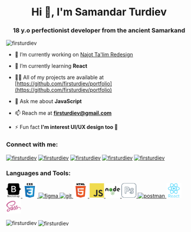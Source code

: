 <h1 align="center">Hi 👋, I'm Samandar Turdiev</h1>
<h3 align="center">18 y.o perfectionist developer from the ancient Samarkand</h3>

<p align="left"> <img src="https://komarev.com/ghpvc/?username=firsturdiev&label=Profile%20views&color=0e75b6&style=flat" alt="firsturdiev" /> </p>

- 🔭 I’m currently working on [Najot Ta'lim Redesign](https://github.com/inspirationjon/nt-redesign)

- 🌱 I’m currently learning **React**

- 👨‍💻 All of my projects are available at [https://github.com/firsturdiev/portfolio](https://github.com/firsturdiev/portfolio)

- 💬 Ask me about **JavaScript**

- 📫 Reach me at **firsturdiev@gmail.com**

- ⚡ Fun fact **I'm interest UI/UX design too 🙂**

<h3 align="left">Connect with me:</h3>
<p align="left">
<a href="https://codepen.io/firsturdiev" target="blank"><img align="center" src="https://raw.githubusercontent.com/rahuldkjain/github-profile-readme-generator/master/src/images/icons/Social/codepen.svg" alt="firsturdiev" height="30" width="40" /></a>
<a href="https://twitter.com/firsturdiev" target="blank"><img align="center" src="https://raw.githubusercontent.com/rahuldkjain/github-profile-readme-generator/master/src/images/icons/Social/twitter.svg" alt="firsturdiev" height="30" width="40" /></a>
<a href="https://linkedin.com/in/firsturdiev" target="blank"><img align="center" src="https://raw.githubusercontent.com/rahuldkjain/github-profile-readme-generator/master/src/images/icons/Social/linked-in-alt.svg" alt="firsturdiev" height="30" width="40" /></a>
<a href="https://www.hackerrank.com/firsturdiev" target="blank"><img align="center" src="https://raw.githubusercontent.com/rahuldkjain/github-profile-readme-generator/master/src/images/icons/Social/hackerrank.svg" alt="firsturdiev" height="30" width="40" /></a>
<a href="https://www.leetcode.com/firsturdiev" target="blank"><img align="center" src="https://raw.githubusercontent.com/rahuldkjain/github-profile-readme-generator/master/src/images/icons/Social/leet-code.svg" alt="firsturdiev" height="30" width="40" /></a>
</p>

<h3 align="left">Languages and Tools:</h3>
<p align="left"> <a href="https://getbootstrap.com" target="_blank" rel="noreferrer"> <img src="https://raw.githubusercontent.com/devicons/devicon/master/icons/bootstrap/bootstrap-plain-wordmark.svg" alt="bootstrap" width="40" height="40"/> </a> <a href="https://www.w3schools.com/css/" target="_blank" rel="noreferrer"> <img src="https://raw.githubusercontent.com/devicons/devicon/master/icons/css3/css3-original-wordmark.svg" alt="css3" width="40" height="40"/> </a> <a href="https://www.figma.com/" target="_blank" rel="noreferrer"> <img src="https://www.vectorlogo.zone/logos/figma/figma-icon.svg" alt="figma" width="40" height="40"/> </a> <a href="https://git-scm.com/" target="_blank" rel="noreferrer"> <img src="https://www.vectorlogo.zone/logos/git-scm/git-scm-icon.svg" alt="git" width="40" height="40"/> </a> <a href="https://www.w3.org/html/" target="_blank" rel="noreferrer"> <img src="https://raw.githubusercontent.com/devicons/devicon/master/icons/html5/html5-original-wordmark.svg" alt="html5" width="40" height="40"/> </a> <a href="https://developer.mozilla.org/en-US/docs/Web/JavaScript" target="_blank" rel="noreferrer"> <img src="https://raw.githubusercontent.com/devicons/devicon/master/icons/javascript/javascript-original.svg" alt="javascript" width="40" height="40"/> </a> <a href="https://nodejs.org" target="_blank" rel="noreferrer"> <img src="https://raw.githubusercontent.com/devicons/devicon/master/icons/nodejs/nodejs-original-wordmark.svg" alt="nodejs" width="40" height="40"/> </a> <a href="https://www.photoshop.com/en" target="_blank" rel="noreferrer"> <img src="https://raw.githubusercontent.com/devicons/devicon/master/icons/photoshop/photoshop-line.svg" alt="photoshop" width="40" height="40"/> </a> <a href="https://postman.com" target="_blank" rel="noreferrer"> <img src="https://www.vectorlogo.zone/logos/getpostman/getpostman-icon.svg" alt="postman" width="40" height="40"/> </a> <a href="https://reactjs.org/" target="_blank" rel="noreferrer"> <img src="https://raw.githubusercontent.com/devicons/devicon/master/icons/react/react-original-wordmark.svg" alt="react" width="40" height="40"/> </a> <a href="https://sass-lang.com" target="_blank" rel="noreferrer"> <img src="https://raw.githubusercontent.com/devicons/devicon/master/icons/sass/sass-original.svg" alt="sass" width="40" height="40"/> </a> </p>

<p><img align="left" src="https://github-readme-stats.vercel.app/api/top-langs?username=firsturdiev&show_icons=true&locale=en&layout=compact" alt="firsturdiev" /></p>

<p>&nbsp;<img align="center" src="https://github-readme-stats.vercel.app/api?username=firsturdiev&show_icons=true&locale=en" alt="firsturdiev" /></p>

